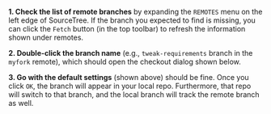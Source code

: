 
**1. Check the list of remote branches** by expanding the `REMOTES` menu on the left edge of SourceTree. If the branch you expected to find is missing, you can click the `Fetch` button (in the top toolbar) to refresh the information shown under remotes.

<pic src="images/listRemoteBranches.png" />
<p/>

**2. Double-click the branch name** (e.g., `tweak-requirements` branch in the `myfork` remote), which should open the checkout dialog shown below.

<pic src="images/checkoutBranchDialog.png" />
<p/>

**3. Go with the default settings** (shown above) should be fine. Once you click `OK`, the branch will appear in your local repo. Furthermore, that repo will switch to that branch, and the local branch will <tooltip content="i.e., will be linked to">track</tooltip> the remote branch as well.
